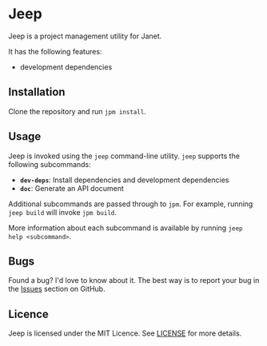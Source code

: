 # Jeep

Jeep is a project management utility for Janet.

It has the following features:

- development dependencies

## Installation

Clone the repository and run `jpm install`.

## Usage

Jeep is invoked using the `jeep` command-line utility. `jeep` supports
the following subcommands:

- **`dev-deps`**: Install dependencies and development dependencies
- **`doc`**: Generate an API document

Additional subcommands are passed through to `jpm`. For example, running `jeep
build` will invoke `jpm build`.

More information about each subcommand is available by running `jeep help
<subcommand>`.

## Bugs

Found a bug? I'd love to know about it. The best way is to report your bug in
the [Issues][] section on GitHub.

[Issues]: https://github.com/pyrmont/jeep/issues

## Licence

Jeep is licensed under the MIT Licence. See [LICENSE][] for more details.

[LICENSE]: https://github.com/pyrmont/jeep/blob/master/LICENSE
